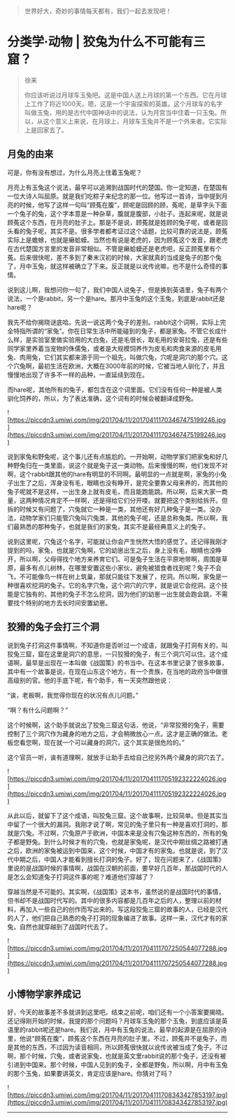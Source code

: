 > 世界好大，奇妙的事情每天都有，我们一起去发现吧！

# 分类学·动物 | 狡兔为什么不可能有三窟？

> 徐来
> 
> 你应该听说过月球车玉兔吧。这是中国人送上月球的第一个东西。它在月球上工作了将近1000天。嗯，这是一个宇宙探索的英雄。这个月球车的名字叫做玉兔，用的是古代中国神话中的说法，认为月宫当中住着一只玉兔。所以，从这个意义上来说，在月球上，月球车玉兔并不是一个外来者。它实际上是回家去了。

## 月兔的由来

可是，你有没有想过，为什么月亮上住着玉兔呢？

月亮上有玉兔这个说法，最早可以追溯到战国时代的楚国。你一定知道，在楚国有一位大诗人叫屈原。就是我们吃粽子来纪念的那一位。他写过一首诗，当中提到月亮的时候，他写了这样一句叫“顾菟在腹”，顾呢是回顾的顾，菟呢，是草字头下面一个兔子的兔，这个字本意是一种杂草，腹就是腹部，小肚子。连起来呢，就是说顾菟这个东西，在月亮的肚子上。那是不是说，顾菟就是姓顾的兔子呢，或者是回头看的兔子呢，其实不是。很多学者都考证过这个话题，比较可靠的说法是，顾菟实际上是蟾蜍，也就是癞蛤蟆。当然也有说是老虎的，因为顾菟这个发音，跟老虎在古代楚国方言里的发音非常相似。不管是癞蛤蟆还是老虎吧，反正顾菟里有个菟。后来很快呢，差不多到了秦末汉初的时候，大家就真的当成是兔子的那个兔了，月中玉兔，就这样被确立了下来。反正就是以讹传讹嘛，也不是什么奇怪的事情。

说到这儿啊，我想问你一句了，我们中国人说兔子，但是换到英语里，兔子有两个说法，一个是rabbit，另一个是hare。那月中玉兔的这个玉兔，到底是rabbit还是hare呢？

我先不给你揭晓谜底哈。先说一说这两个兔子的差别。rabbit这个词啊，实际上完全特指所谓的“家兔”。你在日常生活中所能碰到的兔子，都是家兔。不管它长成什么样，是实验室里做实验用的大白兔，还是毛很长，取毛用的安哥拉兔，还是有些同学家里养着当宠物的侏儒兔，或者是大规模饲养作为皮毛和肉食来源的皮毛用兔、肉用兔，它们其实都来源于同一个祖先，叫做穴兔，穴呢是洞穴的那个穴。这个穴兔啊，最初生活在欧洲，大概在3000年前的时候，它被当地人驯化了，并且慢慢地出现了许多不一样的品种，一直延续到现在。

而hare呢，其他所有的兔子，都包含在这个词里面。它们没有任何一种是被人类驯化饲养的，所以，为了表达准确，这个词有的时候会被翻译成野兔。

![https://piccdn3.umiwi.com/img/201704/11/201704111703467475199246.jpg](https://piccdn3.umiwi.com/img/201704/11/201704111703467475199246.jpg)

说到家兔和野兔呢，这个事儿还有点尴尬的。一开始啊，动物学家们把家兔和好几种野兔归在一类里面，说这个就是兔子这一类动物。后来慢慢的啊，他们发现不对啊，这个rabbit跟其他的hare有明显的不同啊。最明显的一点就是啊，家兔的小兔子出生了之后，浑身没有毛，眼睛也没有睁开，是完全要靠父母来养的，而其他的兔子呢就不是这样，一出生身上就有皮毛，而且能跑能跳。所以啊，后来大家一商量，这两种情况肯定不一样啊，还是得给它们分开喽。就要把这个类别给拆开。但拆的时候又有问题了，穴兔就它一种是一类，其他还有好几种兔子是一类。没办法，动物学家们只能管穴兔叫穴兔类，其他的兔子呢，还是总称兔类。所以啊，我们最熟悉的那种兔子，也就是我们的家兔，其实不是最经典意义上的兔子。

说到这里呢，穴兔这个名字，可能就让你会产生恍然大悟的感觉了。还记得我刚才提到的吗，家兔，也就是穴兔啊，它的幼崽出生之后，身上没有毛，眼睛也没睁开，所以啊，父母得找个地方来养育它们。可是兔子生活在平原地带啊，周围是草原，最多有点儿树林，在哪里安置这些小家伙，避免被猎食者找到呢？兔子不会飞，不可能像鸟一样在树上筑巢，那就只能往下发展了，挖洞。所以啊，家兔是一种很喜欢挖洞的兔子。它的名字穴兔，这个洞穴的穴字，就是说它会挖洞。这个技能是它独有的，其他的兔子不怎么挖洞，因为他们的幼崽一出生就会跑会跳，不需要找个特别的地方去长时间安置幼崽。

## 狡猾的兔子会打三个洞

说到兔子打洞这件事情啊，不知道你是否听过一个成语，就跟兔子打洞有关的，叫狡兔三窟，窟在这里是洞穴的意思，一只狡猾的兔子，有三个洞穴可以住。这个成语啊，最早是出现在一本叫做《战国策》的书当中。在这本书里记录了很多故事，其中有一个故事是说，在现在山东这个地方，有一个贵族，在当地的政府当中做很高级别的官。他的手底下呢，有个助手，有一天突然跟他说：

“诶，老板啊，我觉得你现在的状况有点儿问题。”

“啊？有什么问题啊？”

这个时候啊，这个助手就说出了狡兔三窟这句话，他说，“非常狡猾的兔子，需要控制了三个洞穴作为藏身的地方之后，才会稍微放心一点。这才是正确的做法。老板您看您啊，现在就一个可以藏身的洞穴，这个其实是很危险的。”

这个官员一听，诶有道理啊，就放手让助手去给自己挖另外两个藏身的洞穴去了。

![https://piccdn3.umiwi.com/img/201704/11/201704111705192322224026.jpg](https://piccdn3.umiwi.com/img/201704/11/201704111705192322224026.jpg)

从此以后，就留下了这个成语，叫狡兔三窟。这个故事啊，比较简单。但是其实当中留了一个很大的漏洞。我刚才说了啊，常见的兔子里只有一种是喜欢打洞的，那就是穴兔。不过啊，穴兔原产于欧洲，中国本来是没有穴兔这种东西的，所有的兔子都是野兔。到什么时候才有的穴兔，也就是家兔呢，是汉代中期丝绸之路被打通之后，欧洲的家兔被运到中国来，这个时候，中国才有的家兔。也就是说，到了汉代中期之后，中国人才能看到擅长打洞的兔子。好了，现在问题来了，《战国策》里说的是战国时候的事情啊，战国在汉朝的前面，要早好几百年，那战国时代的人是怎么会知道兔子打洞这件事的呢？难道他们穿越了？

穿越当然是不可能的。其实啊，《战国策》这本书，虽然说的是战国时代的事情，但书却不是战国时代写的。其中的很多内容都是几百年之后的人，整理以前的材料，再加入一些自己的创作而写出来的。写这段狡兔三窟的故事的人，已经是汉代的人了，他们把自己熟悉的兔子打洞的现象编进了故事。这样一来，汉代才有的家兔，自然也就穿越到了战国时代去了。

![https://piccdn3.umiwi.com/img/201704/11/201704111707250544077288.jpg](https://piccdn3.umiwi.com/img/201704/11/201704111707250544077288.jpg)

## 小博物学家养成记

好，今天的故事差不多就讲到这里吧。结束之前呢，咱们还有一个小答案要揭晓。还记得刚开始的时候，我提的那个问题吗？月球车玉兔的那个玉兔，到底应该是英语里的rabbit呢还是hare。我们说，月中有玉兔的说法，最早的起源是在屈原的诗里，他说“顾菟在腹”，顾菟这个东西在月亮的肚子里。不过，顾菟并不是兔子，而是其他的东西，不过因为读音相同，所以顾菟很快就以讹传讹被当成了兔子。不过啊，那个时候，穴兔，或者说家兔，也就是英文里rabbit说的那个兔子，还没有被引进到中国来。那个时候，中国人见到的兔子，全都是野兔，所以啊，月中有玉兔的那个玉兔，如果要讲英文，肯定应该是hare。你猜对了吗？

![https://piccdn3.umiwi.com/img/201704/11/201704111708343427853197.jpg](https://piccdn3.umiwi.com/img/201704/11/201704111708343427853197.jpg)

---
